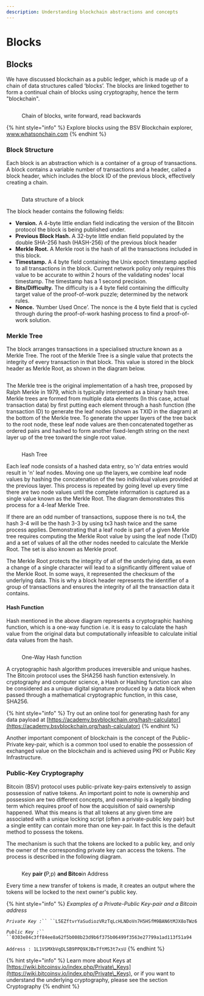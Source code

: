 ```yaml
---
description: Understanding blockchain abstractions and concepts
---
```


# Blocks

## **Blocks**

We have discussed blockchain as a public ledger, which is made up of a chain of data structures called ‘blocks’. The blocks are linked together to form a continual chain of blocks using cryptography, hence the term "blockchain".

<figure><img src="../.gitbook/assets/WhatIsBlockchain_Slide08.png" alt=""><figcaption><p>Chain of blocks, write forward, read backwards</p></figcaption></figure>

{% hint style="info" %}
Explore blocks using the BSV Blockchain explorer, www.whatsonchain.com
{% endhint %}

### **Block Structure**

Each block is an abstraction which is a container of a group of transactions. A block contains a variable number of transactions and a header, called a block header, which includes the block ID of the previous block, effectively creating a chain.

<figure><img src="../.gitbook/assets/WhatIsBlockchain_Slide09.png" alt=""><figcaption><p>Data structure of a block</p></figcaption></figure>

The block header contains the following fields:

* **Version.** A 4-byte little endian field indicating the version of the Bitcoin protocol the block is being published under.
* **Previous Block Hash.** A 32-byte little endian field populated by the double SHA-256 hash (HASH-256) of the previous block header
* **Merkle Root.** A Merkle root is the hash of all the transactions included in this block.
* **Timestamp.** A 4 byte field containing the Unix epoch timestamp applied to all transactions in the block. Current network policy only requires this value to be accurate to within 2 hours of the validating nodes’ local timestamp. The timestamp has a 1 second precision.
* **Bits/Difficulty.** The difficulty is a 4 byte field containing the difficulty target value of the proof-of-work puzzle; determined by the network rules.
* **Nonce.** ‘Number Used Once’. The nonce is the 4 byte field that is cycled through during the proof-of-work hashing process to find a proof-of-work solution.

### **Merkle Tree**

The block arranges transactions in a specialised structure known as a Merkle Tree. The root of the Merkle Tree is a single value that protects the integrity of every transaction in that block. This value is stored in the block header as Merkle Root, as shown in the diagram below.

<figure><img src="../.gitbook/assets/WhatIsBlockchain_Slide10.png" alt=""><figcaption></figcaption></figure>

The Merkle tree is the original implementation of a hash tree, proposed by Ralph Merkle in 1979, which is typically interpreted as a binary hash tree. Merkle trees are formed from multiple data elements (In this case, actual transaction data) by first putting each element through a hash function (the transaction ID) to generate the leaf nodes (shown as TXID in the diagram) at the bottom of the Merkle tree. To generate the upper layers of the tree back to the root node, these leaf node values are then concatenated together as ordered pairs and hashed to form another fixed-length string on the next layer up of the tree toward the single root value.

<figure><img src="../.gitbook/assets/WhatIsBlockchain_Slide12.png" alt=""><figcaption><p>Hash Tree</p></figcaption></figure>

Each leaf node consists of a hashed data entry, so 'n' data entries would result in 'n' leaf nodes. Moving one up the layers, we combine leaf node values by hashing the concatenation of the two individual values provided at the previous layer. This process is repeated by going level up every time there are two node values until the complete information is captured as a single value known as the Merkle Root. The diagram demonstrates this process for a 4-leaf Merkle Tree.

If there are an odd number of transactions, suppose there is no tx4, the hash 3-4 will be the hash 3-3 by using tx3 hash twice and the same process applies. Demonstrating that a leaf node is part of a given Merkle tree requires computing the Merkle Root value by using the leaf node (TxID) and a set of values of all the other nodes needed to calculate the Merkle Root. The set is also known as Merkle proof.

The Merkle Root protects the integrity of all of the underlying data, as even a change of a single character will lead to a significantly different value of the Merkle Root. In some ways, it represented the checksum of the underlying data. This is why a block header represents the identifier of a group of transactions and ensures the integrity of all the transaction data it contains.

#### Hash Function

Hash mentioned in the above diagram represents a cryptographic hashing function, which is a one-way function i.e. it is easy to calculate the hash value from the original data but computationally infeasible to calculate initial data values from the hash.

<figure><img src="../.gitbook/assets/WhatIsBlockchain_Slide11.png" alt=""><figcaption><p>One-Way Hash function</p></figcaption></figure>

A cryptographic hash algorithm produces irreversible and unique hashes. The Bitcoin protocol uses the SHA256 hash function extensively. In cryptography and computer science, a Hash or Hashing function can also be considered as a unique digital signature produced by a data block when passed through a mathematical cryptographic function, in this case, SHA256.

{% hint style="info" %}
Try out an online tool for generating hash for any data payload at [https://academy.bsvblockchain.org/hash-calculator](https://academy.bsvblockchain.org/hash-calculator)
{% endhint %}

Another important component of blockchain is the concept of the Public-Private key-pair, which is a common tool used to enable the possession of exchanged value on the blockchain and is achieved using PKI or Public Key Infrastructure.

### **Public-Key Cryptography**

Bitcoin (BSV) protocol uses public-private key-pairs extensively to assign possession of native tokens. An important point to note is ownership and possession are two different concepts, and ownership is a legally binding term which requires proof of how the acquisition of said ownership happened. What this means is that all tokens at any given time are associated with a unique locking script (often a private-public key pair) but a single entity can contain more than one key-pair. In fact this is the default method to possess the tokens.

The mechanism is such that the tokens are locked to a public key, and only the owner of the corresponding private key can access the tokens. The process is described in the following diagram.

<figure><img src="../.gitbook/assets/WhatIsBlockchain_Slide13.png" alt=""><figcaption><p>Key <strong>pair (</strong><span class="math">P,p</span>) <strong>and Bitco</strong>in Address</p></figcaption></figure>

Every time a new transfer of tokens is made, it creates an output where the tokens will be locked to the next owner's public key.

{% hint style="info" %}
_Examples of a Private-Public Key-pair and a Bitcoin address_

_`Private Key :`_` `` ``L5EZftvrYaSudiozVRzTqLcHLNDoVn7H5HSfM9BAN6tMJX8oTWz6 `

_`Public Key :`_` `` ``0303e84c3ff84ee8a62f5b008b23d9b6f375b06499f3563e27799a1ad113f51a94 `

`Address : 1L1VSMXbVqDLSB9PPQ9XJBxTftMS3t7xsU`
{% endhint %}

{% hint style="info" %}
Learn more about Keys at [https://wiki.bitcoinsv.io/index.php/Private\_Keys](https://wiki.bitcoinsv.io/index.php/Private\_Keys), or if you want to understand the underlying cryptography, please see the section Cryptography
{% endhint %}
